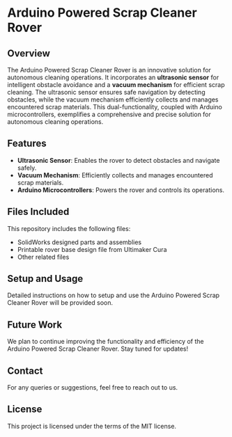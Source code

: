 # Arduino Powered Scrap Cleaner Rover

## Overview
The Arduino Powered Scrap Cleaner Rover is an innovative solution for autonomous cleaning operations. It incorporates an **ultrasonic sensor** for intelligent obstacle avoidance and a **vacuum mechanism** for efficient scrap cleaning. The ultrasonic sensor ensures safe navigation by detecting obstacles, while the vacuum mechanism efficiently collects and manages encountered scrap materials. This dual-functionality, coupled with Arduino microcontrollers, exemplifies a comprehensive and precise solution for autonomous cleaning operations.

## Features
- **Ultrasonic Sensor**: Enables the rover to detect obstacles and navigate safely.
- **Vacuum Mechanism**: Efficiently collects and manages encountered scrap materials.
- **Arduino Microcontrollers**: Powers the rover and controls its operations.

## Files Included
This repository includes the following files:
- SolidWorks designed parts and assemblies
- Printable rover base design file from Ultimaker Cura
- Other related files

## Setup and Usage
Detailed instructions on how to setup and use the Arduino Powered Scrap Cleaner Rover will be provided soon.

## Future Work
We plan to continue improving the functionality and efficiency of the Arduino Powered Scrap Cleaner Rover. Stay tuned for updates!

## Contact
For any queries or suggestions, feel free to reach out to us.

## License
This project is licensed under the terms of the MIT license.
